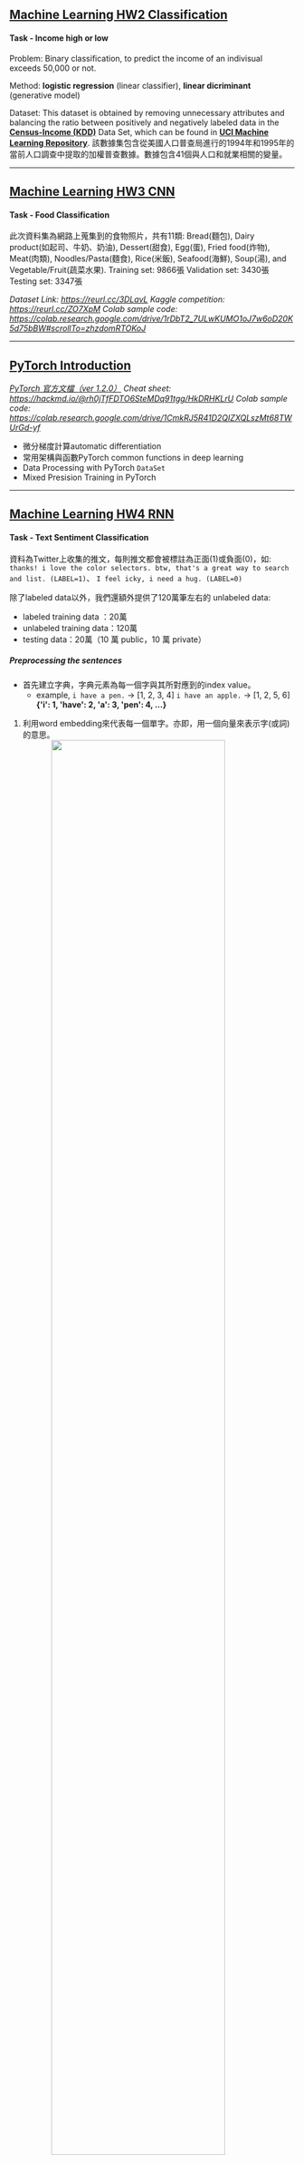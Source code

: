 ## [Machine Learning HW2 Classification](https://colab.research.google.com/drive/1k6uHcnNbQwuttgSK2ekE5LzpefJeBt6k)
#### **Task - Income high or low**
Problem: Binary classification, to predict the income of an indivisual exceeds 50,000 or not.

Method: **logistic regression** (linear classifier), **linear dicriminant** (generative model)

Dataset: This dataset is obtained by removing unnecessary attributes and balancing the ratio between positively and negatively labeled data in the [**Census-Income (KDD)**](https://archive.ics.uci.edu/ml/datasets/Census-Income+(KDD)) Data Set, which can be found in [**UCI Machine Learning Repository**](https://archive.ics.uci.edu/ml/index.php). 
該數據集包含從美國人口普查局進行的1994年和1995年的當前人口調查中提取的加權普查數據。數據包含41個與人口和就業相關的變量。


----
## [Machine Learning HW3 CNN](https://docs.google.com/presentation/d/1_6TJrFs3JGBsJpdRGLK1Fy_EiJlNvLm_lTZ9sjLsaKE/edit#slide=id.p1)

#### **Task - Food Classification**
此次資料集為網路上蒐集到的食物照片，共有11類:
Bread(麵包), Dairy product(如起司、牛奶、奶油), Dessert(甜食), Egg(蛋), Fried food(炸物), Meat(肉類), Noodles/Pasta(麵食), Rice(米飯), Seafood(海鮮), Soup(湯), and Vegetable/Fruit(蔬菜水果).
Training set: 9866張
Validation set: 3430張
Testing set: 3347張

*Dataset Link: https://reurl.cc/3DLavL*
*Kaggle competition: https://reurl.cc/ZO7XpM*
*Colab sample code: https://colab.research.google.com/drive/1rDbT2_7ULwKUMO1oJ7w6oD20K5d75bBW#scrollTo=zhzdomRTOKoJ*


----
## [PyTorch Introduction](https://www.youtube.com/watch?v=kQeezFrNoOg&feature=youtu.be)

*[PyTorch 官方文檔（ver 1.2.0）](https://pytorch.org/docs/1.2.0/)*
*Cheat sheet: https://hackmd.io/@rh0jTfFDTO6SteMDq91tgg/HkDRHKLrU*
*Colab sample code: https://colab.research.google.com/drive/1CmkRJ5R41D2QIZXQLszMt68TWUrGd-yf*

- 微分梯度計算automatic differentiation
- 常用架構與函數PyTorch common functions in deep learning
- Data Processing with PyTorch `DataSet`
- Mixed Presision Training in PyTorch


----
## [Machine Learning HW4 RNN](https://docs.google.com/presentation/d/1W5-D0hqchrkVgQxwNLBDlydamCHx5yetzmwbUiksBAA/edit#slide=id.g7cd4f194f5_2_45)

#### **Task - Text Sentiment Classification**
資料為Twitter上收集的推文，每則推文都會被標註為正面(1)或負面(0)，如:
`thanks! i love the color selectors. btw, that's a great way to search and list. (LABEL=1)`、
`I feel icky, i need a hug. (LABEL=0)`

除了labeled data以外，我們還額外提供了120萬筆左右的 unlabeled data: 
- labeled training data ：20萬
- unlabeled training data：120萬
- testing data：20萬（10 萬 public，10 萬 private）

##### Preprocessing the sentences
- 首先建立字典，字典元素為每一個字與其所對應到的index value。
    - example, `i have a pen.` → [1, 2, 3, 4]
      `i have an apple.` → [1, 2, 5, 6]
    **{'i': 1, 'have': 2, 'a': 3, 'pen': 4, ...}**

1. 利用word embedding來代表每一個單字。亦即，用一個向量來表示字(或詞)的意思。
    <img src="C:\Users\user\Pyvirtualenv\course_CNN\images\Machine-Learning-HW4-RNN_1.PNG" style="vertical-align:middle; margin:0px 50px" width="80%" >
    <img src="C:\Users\user\Pyvirtualenv\course_CNN\images\Machine-Learning-HW4-RNN_2.PNG" style="vertical-align:middle; margin:0px 50px" width="80%" >
    <img src="C:\Users\user\Pyvirtualenv\course_CNN\images\Machine-Learning-HW4-RNN_4.PNG" style="vertical-align:middle; margin:0px 50px" width="80%" >
2. 利用bag of words (BOW)方式得到代表該句子的vector
    <img src="C:\Users\user\Pyvirtualenv\course_CNN\images\Machine-Learning-HW4-RNN_3.PNG" style="vertical-align:middle; margin:0px 50px" width="80%" >


##### Semi-supervised Learning
<img src="C:\Users\user\Pyvirtualenv\course_CNN\images\Machine-Learning-HW4-RNN_5.PNG" style="vertical-align:middle; margin:0px 50px" width="80%" >


##### See also:
[自然語言處理入門- Word2vec小實作](https://medium.com/pyladies-taiwan/%E8%87%AA%E7%84%B6%E8%AA%9E%E8%A8%80%E8%99%95%E7%90%86%E5%85%A5%E9%96%80-word2vec%E5%B0%8F%E5%AF%A6%E4%BD%9C-f8832d9677c8)


----
